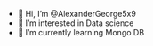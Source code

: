 - 👋 Hi, I’m @AlexanderGeorge5x9
- 👀 I’m interested in Data science
- 🌱 I’m currently learning Mongo DB
<!---
AlexanderGeorge5x9/AlexanderGeorge5x9 is a ✨ special ✨ repository because its `README.md` (this file) appears on your GitHub profile.
You can click the Preview link to take a look at your changes.
--->
